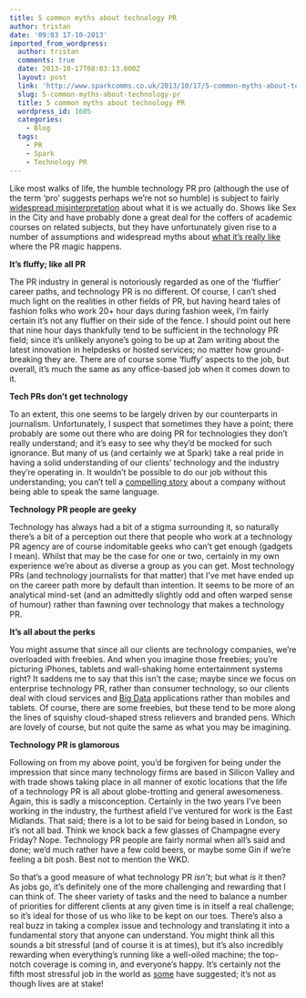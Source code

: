 ```yaml
---
title: 5 common myths about technology PR
author: tristan
date: '09:03 17-10-2013'
imported_from_wordpress:
  author: tristan
  comments: true
  date: 2013-10-17T08:03:13.000Z
  layout: post
  link: 'http://www.sparkcomms.co.uk/2013/10/17/5-common-myths-about-technology-pr/'
  slug: 5-common-myths-about-technology-pr
  title: 5 common myths about technology PR
  wordpress_id: 1605
  categories:
    - Blog
  tags:
    - PR
    - Spark
    - Technology PR
---
```


Like most walks of life, the humble technology PR pro (although the use of the term ‘pro’ suggests perhaps we’re not so humble) is subject to fairly [widespread misinterpretation](http://www.prdaily.com/Main/Articles/10_misconceptions_about_PR_15127.aspx) about what it is we actually do. Shows like Sex in the City and <insert favoured TV show about the media industry here> have probably done a great deal for the coffers of academic courses on related subjects, but they have unfortunately given rise to a number of assumptions and widespread myths about [what it’s really like](http://www.sparkcomms.co.uk/2013/02/technology-pr-what-the-bleep-is-it-exactly/) where the PR magic happens.

**It’s fluffy; like all PR**

The PR industry in general is notoriously regarded as one of the ‘fluffier’ career paths, and technology PR is no different. Of course, I can’t shed much light on the realities in other fields of PR, but having heard tales of fashion folks who work 20+ hour days during fashion week, I’m fairly certain it’s not any fluffier on their side of the fence. I should point out here that nine hour days thankfully tend to be sufficient in the technology PR field; since it’s unlikely anyone’s going to be up at 2am writing about the latest innovation in helpdesks or hosted services; no matter how ground-breaking they are. There are of course some ‘fluffy’ aspects to the job, but overall, it’s much the same as any office-based job when it comes down to it.

**Tech PRs don’t get technology**

To an extent, this one seems to be largely driven by our counterparts in journalism. Unfortunately, I suspect that sometimes they have a point; there probably are some out there who are doing PR for technologies they don’t really understand; and it’s easy to see why they’d be mocked for such ignorance. But many of us (and certainly we at Spark) take a real pride in having a solid understanding of our clients’ technology and the industry they’re operating in. It wouldn’t be possible to do our job without this understanding; you can’t tell a [compelling story](http://www.sparkcomms.co.uk/2013/08/the-art-of-storytelling-in-tech-pr-leads-to-a-successful-launch-for-mobile-helix/) about a company without being able to speak the same language.

**Technology PR people are geeky**

Technology has always had a bit of a stigma surrounding it, so naturally there’s a bit of a perception out there that people who work at a technology PR agency are of course indomitable geeks who can’t get enough (gadgets I mean). Whilst that may be the case for one or two, certainly in my own experience we’re about as diverse a group as you can get. Most technology PRs (and technology journalists for that matter) that I’ve met have ended up on the career path more by default than intention. It seems to be more of an analytical mind-set (and an admittedly slightly odd and often warped sense of humour) rather than fawning over technology that makes a technology PR.

**It’s all about the perks**

You might assume that since all our clients are technology companies, we’re overloaded with freebies. And when you imagine those freebies; you’re picturing iPhones, tablets and wall-shaking home entertainment systems right? It saddens me to say that this isn’t the case; maybe since we focus on enterprise technology PR, rather than consumer technology, so our clients deal with cloud services and [Big Data](http://www.sparkcomms.co.uk/2013/04/spark-gets-into-big-data-with-guavus/) applications rather than mobiles and tablets. Of course, there are some freebies, but these tend to be more along the lines of squishy cloud-shaped stress relievers and branded pens. Which are lovely of course, but not quite the same as what you may be imagining.

**Technology PR is glamorous**

Following on from my above point, you’d be forgiven for being under the impression that since many technology firms are based in Silicon Valley and with trade shows taking place in all manner of exotic locations that the life of a technology PR is all about globe-trotting and general awesomeness. Again, this is sadly a misconception. Certainly in the two years I’ve been working in the industry, the furthest afield I’ve ventured for work is the East Midlands. That said; there is a lot to be said for being based in London, so it’s not all bad. Think we knock back a few glasses of Champagne every Friday? Nope. Technology PR people are fairly normal when all’s said and done; we’d much rather have a few cold beers, or maybe some Gin if we’re feeling a bit posh. Best not to mention the WKD.

So that’s a good measure of what technology PR _isn’t_; but what _is_ it then? As jobs go, it’s definitely one of the more challenging and rewarding that I can think of. The sheer variety of tasks and the need to balance a number of priorities for different clients at any given time is in itself a real challenge; so it’s ideal for those of us who like to be kept on our toes. There’s also a real buzz in taking a complex issue and technology and translating it into a fundamental story that anyone can understand. You might think all this sounds a bit stressful (and of course it is at times), but it’s also incredibly rewarding when everything’s running like a well-oiled machine; the top-notch coverage is coming in, and everyone’s happy. It’s certainly not the fifth most stressful job in the world as [some](http://www.careercast.com/career-news/most-stressful-jobs-2013-pr-executive) have suggested; it’s not as though lives are at stake!
